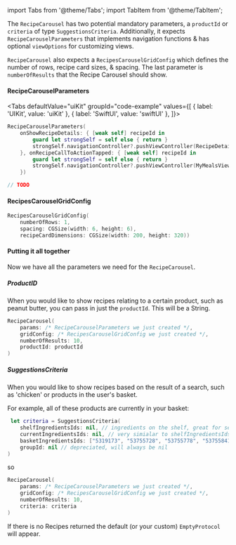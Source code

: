 import Tabs from '@theme/Tabs';
import TabItem from '@theme/TabItem';

The `RecipeCarousel` has two potential mandatory parameters, a `productId` or `criteria` of type `SuggestionsCriteria`.
Additionally, it expects `RecipeCarouselParameters` that implements navigation functions & has optional `viewOptions` for customizing views.

`RecipeCarousel` also expects a `RecipesCarouselGridConfig` which defines the number of rows, recipe card sizes, & spacing.
The last parameter is `numberOfResults` that the Recipe Carousel should show.

#### RecipeCarouselParameters

<Tabs
defaultValue="uiKit"
groupId="code-example"
values={[
{ label: 'UIKit', value: 'uiKit' },
{ label: 'SwiftUI', value: 'swiftUI' },
]}>

<TabItem value="uiKit">

```swift
RecipeCarouselParameters(
    onShowRecipeDetails: { [weak self] recipeId in
        guard let strongSelf = self else { return }
        strongSelf.navigationController?.pushViewController(RecipeDetailsViewController(recipeId), animated: true)
    }, onRecipeCallToActionTapped: { [weak self] recipeId in
        guard let strongSelf = self else { return }
        strongSelf.navigationController?.pushViewController(MyMealsViewController(), animated: true)
    })
```
</TabItem>
<TabItem value="swiftUI">

[//]: # (TODO)
```swift
// TODO
```
</TabItem>
</Tabs>

#### RecipesCarouselGridConfig
```swift
RecipesCarouselGridConfig(
    numberOfRows: 1,
    spacing: CGSize(width: 6, height: 6),
    recipeCardDimensions: CGSize(width: 200, height: 320))
```

#### Putting it all together

Now we have all the parameters we need for the `RecipeCarousel`.

##### ProductID

When you would like to show recipes relating to a certain product, such as peanut butter, you can pass in just the `productId`.
This will be a String.

```swift
RecipeCarousel(
    params: /* RecipeCarouselParameters we just created */,
    gridConfig: /* RecipesCarouselGridConfig we just created */,
    numberOfResults: 10,
    productId: productId
)
```


##### SuggestionsCriteria

When you would like to show recipes based on the result of a search, such as 'chicken' or products in the user's basket.

For example, all of these products are currently in your basket:
```swift
 let criteria = SuggestionsCriteria(
    shelfIngredientsIds: nil, // ingredients on the shelf, great for search results & lists 
    currentIngredientsIds: nil, // very simialar to shelfIngredientsIds, used for generated recipes from smaller lists of products 
    basketIngredientsIds: ["5319173", "53755728", "53755778", "53755841", "53755837"], // products in basket
    groupId: nil // depreciated, will always be nil
)
```
so 
```swift
RecipeCarousel(
    params: /* RecipeCarouselParameters we just created */,
    gridConfig: /* RecipesCarouselGridConfig we just created */,
    numberOfResults: 10,
    criteria: criteria
)
```

If there is no Recipes returned the default (or your custom) `EmptyProtocol` will appear.
